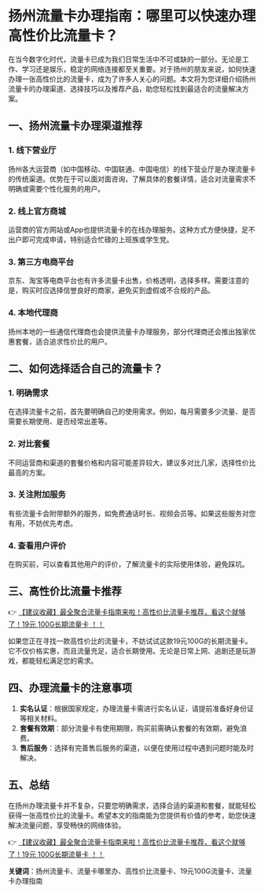 # 扬州流量卡办理指南：哪里可以快速办理高性价比流量卡？

在当今数字化时代，流量卡已成为我们日常生活中不可或缺的一部分。无论是工作、学习还是娱乐，稳定的网络连接都至关重要。对于扬州的朋友来说，如何快速办理一张高性价比的流量卡，成为了许多人关心的问题。本文将为您详细介绍扬州流量卡的办理渠道、选择技巧以及推荐产品，助您轻松找到最适合的流量解决方案。

## 一、扬州流量卡办理渠道推荐

### 1. 线下营业厅
扬州各大运营商（如中国移动、中国联通、中国电信）的线下营业厅是办理流量卡的传统渠道。优势在于可以面对面咨询，了解具体的套餐详情，适合对流量需求不明确或需要个性化服务的用户。

### 2. 线上官方商城
运营商的官方网站或App也提供流量卡的在线办理服务。这种方式方便快捷，足不出户即可完成申请，特别适合忙碌的上班族或学生党。

### 3. 第三方电商平台
京东、淘宝等电商平台也有许多流量卡出售，价格透明，选择多样。需要注意的是，购买时应选择信誉良好的商家，避免买到虚假或不合规的产品。

### 4. 本地代理商
扬州本地的一些通信代理商也会提供流量卡办理服务，部分代理商还会推出独家优惠套餐，适合追求性价比的用户。

## 二、如何选择适合自己的流量卡？

### 1. 明确需求
在选择流量卡之前，首先要明确自己的使用需求。例如，每月需要多少流量、是否需要长期使用、是否经常出差等。

### 2. 对比套餐
不同运营商和渠道的套餐价格和内容可能差异较大，建议多对比几家，选择性价比最高的方案。

### 3. 关注附加服务
有些流量卡会附带额外的服务，如免费通话时长、视频会员等。如果这些服务对您有用，不妨优先考虑。

### 4. 查看用户评价
在购买前，可以查看其他用户的评价，了解流量卡的实际使用体验，避免踩坑。

## 三、高性价比流量卡推荐

👉 [【建议收藏】最全聚合流量卡指南来啦！高性价比流量卡推荐，看这个就够了！19元 100G长期流量卡 ！！](https://bit.ly/Liuliangka)

如果您正在寻找一款高性价比的流量卡，不妨试试这款19元100G的长期流量卡。它不仅价格实惠，而且流量充足，适合长期使用。无论是日常上网、追剧还是玩游戏，都能轻松满足您的需求。

## 四、办理流量卡的注意事项

1. **实名认证**：根据国家规定，办理流量卡需进行实名认证，请提前准备好身份证等相关材料。
2. **套餐有效期**：部分流量卡有使用期限，购买前需确认套餐的有效期，避免浪费。
3. **售后服务**：选择有完善售后服务的渠道，以便在使用过程中遇到问题时能及时解决。

## 五、总结

在扬州办理流量卡并不复杂，只要您明确需求，选择合适的渠道和套餐，就能轻松获得一张高性价比的流量卡。希望本文的指南能为您提供有价值的参考，助您快速解决流量问题，享受畅快的网络体验。

👉 [【建议收藏】最全聚合流量卡指南来啦！高性价比流量卡推荐，看这个就够了！19元 100G长期流量卡 ！！](https://bit.ly/Liuliangka)

**关键词**：扬州流量卡、流量卡哪里办、高性价比流量卡、19元100G流量卡、流量卡办理指南
